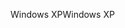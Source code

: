 <span data-ttu-id="f95eb-101">Windows XP</span><span class="sxs-lookup"><span data-stu-id="f95eb-101">Windows XP</span></span>